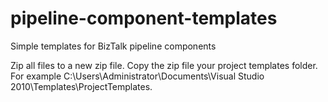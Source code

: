 pipeline-component-templates
============================

Simple templates for BizTalk pipeline components

Zip all files to a new zip file.
Copy the zip file your project templates folder. For example C:\Users\Administrator\Documents\Visual Studio 2010\Templates\ProjectTemplates.